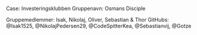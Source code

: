 Case: Investeringsklubben
Gruppenavn: Osmans Disciple

Gruppemedlemmer: Isak, Nikolaj, Oliver, Sebastian & Thor
GitHubs: @Isak1525, @NikolajPedersen29, @CodeSpitterKea, @Sebastianvij, @Gotze

